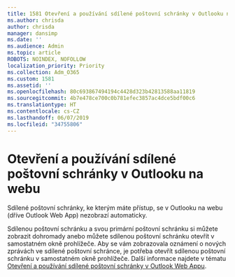 ```yaml
---
title: 1581 Otevření a používání sdílené poštovní schránky v Outlooku na webu
ms.author: chrisda
author: chrisda
manager: dansimp
ms.date: ''
ms.audience: Admin
ms.topic: article
ROBOTS: NOINDEX, NOFOLLOW
localization_priority: Priority
ms.collection: Adm_O365
ms.custom: 1581
ms.assetid: ''
ms.openlocfilehash: 80c693867494194c4428d323b42813588aa11819
ms.sourcegitcommit: 4b7e478ce700c0b781efec3857ac4dce5bdf00c6
ms.translationtype: HT
ms.contentlocale: cs-CZ
ms.lasthandoff: 06/07/2019
ms.locfileid: "34755806"
---
```

# <a name="open-and-use-a-shared-mailbox-in-outlook-on-the-web"></a>Otevření a používání sdílené poštovní schránky v Outlooku na webu

Sdílené poštovní schránky, ke kterým máte přístup, se v Outlooku na webu (dříve Outlook Web App) nezobrazí automaticky.

Sdílenou poštovní schránku a svou primární poštovní schránku si můžete zobrazit dohromady anebo můžete sdílenou poštovní schránku otevřít v samostatném okně prohlížeče. Aby se vám zobrazovala oznámení o nových zprávách ve sdílené poštovní schránce, je potřeba otevřít sdílenou poštovní schránku v samostatném okně prohlížeče. Další informace najdete v tématu [Otevření a používání sdílené poštovní schránky v Outlook Web Appu](https://support.office.com/article/BC127866-42BE-4DE7-92AE-1EF2F787FD5C).
